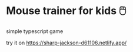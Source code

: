 # Mouse trainer for kids 🖱️

simple typescript game 

try it on https://sharp-jackson-d61106.netlify.app/
